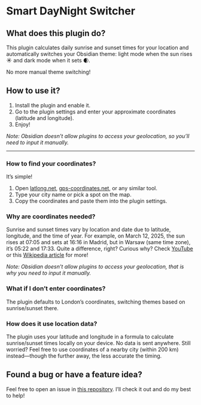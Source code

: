 # Smart DayNight Switcher

## What does this plugin do?
This plugin calculates daily sunrise and sunset times for your location and automatically switches your Obsidian theme: light mode when the sun rises ☀️ and dark mode when it sets 🌒.

No more manual theme switching!

## How to use it?
1. Install the plugin and enable it.
2. Go to the plugin settings and enter your approximate coordinates (latitude and longitude).
3. Enjoy!

_Note: Obsidian doesn’t allow plugins to access your geolocation, so you’ll need to input it manually._

----

### How to find your coordinates?
It’s simple!
1. Open [latlong.net](https://www.latlong.net/), [gps-coordinates.net](https://www.gps-coordinates.net/), or any similar tool.
2. Type your city name or pick a spot on the map.
3. Copy the coordinates and paste them into the plugin settings.

### Why are coordinates needed?
Sunrise and sunset times vary by location and date due to latitude, longitude, and the time of year. For example, on March 12, 2025, the sun rises at 07:05 and sets at 16:16 in Madrid, but in Warsaw (same time zone), it’s 05:22 and 17:33. Quite a difference, right? Curious why? Check [YouTube](https://www.youtube.com/results?search_query=Why+Do+Sunrise+and+Sunset+Times+Vary%3F) or this [Wikipedia article](https://en.wikipedia.org/wiki/Analemma?utm_source=chatgpt.com) for more!

_Note: Obsidian doesn’t allow plugins to access your geolocation, that is why you need to input it manually._

### What if I don’t enter coordinates?
The plugin defaults to London’s coordinates, switching themes based on sunrise/sunset there.

### How does it use location data?
The plugin uses your latitude and longitude in a formula to calculate sunrise/sunset times locally on your device. No data is sent anywhere. Still worried? Feel free to use coordinates of a nearby city (within 200 km) instead—though the further away, the less accurate the timing.

## Found a bug or have a feature idea?
Feel free to open an issue in [this repository](https://github.com/Andrii256/ops_obsidian_smart-day-night-switcher/issues). I’ll check it out and do my best to help!
